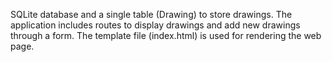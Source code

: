 SQLite database and a single table (Drawing) to store drawings. 
The application includes routes to display drawings and add new drawings through a form.
The template file (index.html) is used for rendering the web page.
